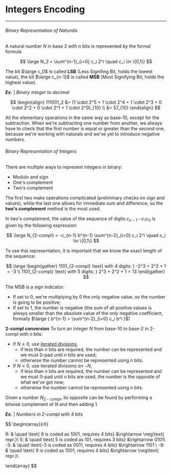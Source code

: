 # Integers Encoding
---

###### Binary Representation of Naturals

A natural number $N$ in base 2 with $n$ bits is represented by the formal formula

$$ \large 
N_2 = \sum^{n-1}_{i=0} c_i 2^i \quad c_i \in \{0,1\}
$$

The bit $\large c_0$ is called **LSB** (Less Signifing Bit, holds the lowest value), the bit $\large c_{n-1}$ is called **MSB** (Most Signifying Bit, holds the highest value).

***Ex.*** | *Binary integer to decimal*

$$ \begin{align}
111001_2 &= (1 \cdot 2^5 + 1 \cdot 2^4 + 1 \cdot 2^3 + 0 \cdot 2^2 + 0 \cdot 2^1 + 1 \cdot 2^0)_{10} \\
&= 57_{10}
\end{align} $$

All the elementary operations in the same way as base-10, except for the subtraction. When we're subtracting one number from another, we always have to check that the first number is equal or greater than the second one, because we're working with naturals and we've yet to introduce negative numbers.


###### Binary Representation of Integers

There are multiple ways to represent integers in binary:
- Modulo and sign
- One's complement
- Two's complement

The first two make operations complicated (preliminary checks on sign and values), while the last one allows for immediate sum and difference, so the **two's complement** method is the most used.

In two's complement, the value of the sequence of digits $c_{n-1} \cdots c_1 c_0$ is given by the following expression:

$$ \large 
N_{2-compl} = -c_{n-1} b^{n-1} \sum^{n-2}_{i=0} c_i 2^i \quad c_i \in \{0,1\}
$$

To use this representation, it is important that we know the exact length of the sequence:

$$ \large \begin{gather}
1101_{2-compl} \text{ with 4 digits: } -2^3 + 2^2 + 1 = -3 \\
1101_{2-compl} \text{ with 5 digits: } 2^3 + 2^2 + 1 = 13
\end{gather} $$

The MSB is a sign indicator:
- If set to 0, we're multiplying by 0 the only negative value, so the number is going to be positive;
- If set to 1, the number is negative (the sum of all positive values is always smaller than the absolute value of the only negative coefficient, formally $\large { b^{n-1} > \sum^{n-2}_{i=0} c_i b^i }$)

**2-compl conversion**
To turn an integer $N$ from base-10 to base-2 in 2-compl with $n$ bits:
- If $N\ge0$, use [iterated divisions](Representing%20Numbers.md#Iterated%20divisions%20method),
	- if less than $n$ bits are required, the number can be represented and we must 0-pad until $n$ bits are used;
	- otherwise the number cannot be represented using $n$ bits.
- If $N<0$, use iterated divisions on $-N$,
	- if less than $n$ bits are required, the number can be represented and we must 0-pad until $n$ bits are used, the number is the opposite of what we've got now;
	- otherwise the number cannot be represented using $n$ bits.

Given a number $N_{2-compl}$, its opposite can be found by performing a bitwise complement of $N$ and then adding 1. 

[//]: # (TODO: Will do 2-compl opposite proof some other time)

***Ex.*** | *Numbers in 2-compl with 4 bits*

$$ \begin{array}{rll}

9: & \quad \text{ 9 is coded as 1001, requires 4 bits}
&\rightarrow \neg\text{ repr.}\\
5: & \quad \text{ 5 is coded as 101, requires 3 bits}
&\rightarrow 0101\\
-3: & \quad \text{-3 is coded as 0011, requires 4 bits}
&\rightarrow 1101 \\
-9: & \quad \text{ 9 is coded as 1001, requires 4 bits}
&\rightarrow \neg\text{ repr.}\\

\end{array} $$

[//]: # (TODO: 2-compl arithmetics)